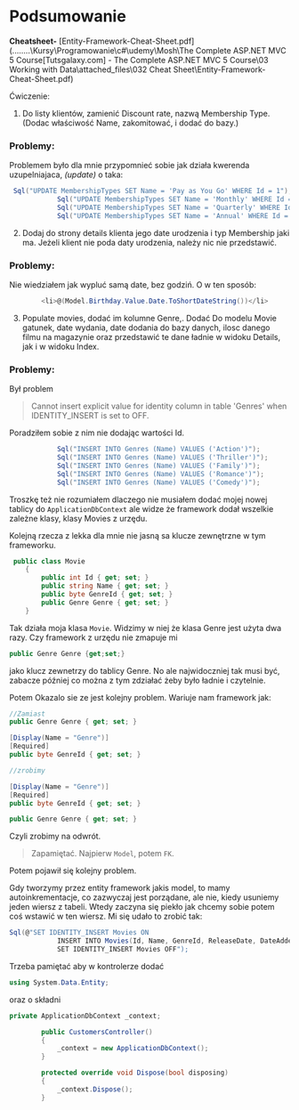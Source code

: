 # Podsumowanie



**Cheatsheet-** [Entity-Framework-Cheat-Sheet.pdf](..\..\..\..\Kursy\Programowanie\c#\udemy\Mosh\The Complete ASP.NET MVC 5 Course\[Tutsgalaxy.com] - The Complete ASP.NET MVC 5 Course\03 Working with Data\attached_files\032 Cheat Sheet\Entity-Framework-Cheat-Sheet.pdf) 

Ćwiczenie:

1. Do listy klientów, zamienić Discount rate, nazwą Membership Type. (Dodac właściwość Name, zakomitować, i dodać do bazy.)

### Problemy: 

Problemem było dla mnie przypomnieć sobie jak działa kwerenda uzupelniajaca, *(update)* o taka:

```csharp
 Sql("UPDATE MembershipTypes SET Name = 'Pay as You Go' WHERE Id = 1");
            Sql("UPDATE MembershipTypes SET Name = 'Monthly' WHERE Id = 2");
            Sql("UPDATE MembershipTypes SET Name = 'Quarterly' WHERE Id = 3");
            Sql("UPDATE MembershipTypes SET Name = 'Annual' WHERE Id = 4");
```

2. Dodaj do strony details klienta jego date urodzenia i typ Membership jaki ma.  Jeżeli klient nie poda daty urodzenia, należy nic nie przedstawić. 

### Problemy: 

Nie wiedziałem jak wypluć samą date, bez godziń. O w ten sposób:

```csharp
        <li>@(Model.Birthday.Value.Date.ToShortDateString())</li>
```

3. Populate movies, dodać im kolumne Genre,. Dodać Do modelu Movie gatunek, date wydania, date dodania do bazy danych, ilosc danego filmu na magazynie oraz przedstawić te dane ładnie w widoku Details, jak i w widoku Index. 

### Problemy:

Był problem 

> Cannot insert explicit value for identity column in table 'Genres' when IDENTITY_INSERT is set to OFF.

Poradziłem sobie z nim nie dodając wartości Id.

```csharp
            Sql("INSERT INTO Genres (Name) VALUES ('Action')");
            Sql("INSERT INTO Genres (Name) VALUES ('Thriller')");
            Sql("INSERT INTO Genres (Name) VALUES ('Family')");
            Sql("INSERT INTO Genres (Name) VALUES ('Romance')");
            Sql("INSERT INTO Genres (Name) VALUES ('Comedy')");
```

Troszkę też nie rozumiałem dlaczego nie musiałem dodać mojej nowej tablicy do `ApplicationDbContext` ale widze że framework dodał wszelkie zależne klasy, klasy Movies z urzędu. 

Kolejną rzecza z lekka dla mnie nie jasną sa klucze zewnętrzne w tym frameworku. 

```csharp
 public class Movie
    {
        public int Id { get; set; }
        public string Name { get; set; }
        public byte GenreId { get; set; }
        public Genre Genre { get; set; }
    }
```

Tak działa moja klasa `Movie`.  Widzimy w niej że klasa Genre jest użyta dwa razy. Czy framework z urzędu nie zmapuje mi 

```csharp
public Genre Genre {get;set;}
```

jako klucz zewnetrzy do tablicy Genre. No ale najwidoczniej tak musi być, zabacze później co można z tym zdziałać żeby było ładnie i czytelnie.

Potem Okazalo sie ze jest kolejny problem. Wariuje nam framework jak:

```csharp
//Zamiast
public Genre Genre { get; set; }

[Display(Name = "Genre")]
[Required]
public byte GenreId { get; set; }

//zrobimy

[Display(Name = "Genre")]
[Required]
public byte GenreId { get; set; }

public Genre Genre { get; set; }
```

Czyli zrobimy na odwrót. 

> Zapamiętać. Najpierw `Model`, potem `FK`.

Potem pojawił się kolejny problem.

Gdy tworzymy przez entity framework jakis model, to mamy autoinkrementacje, co zazwyczaj jest porządane, ale nie, kiedy usuniemy jeden wiersz z tabeli. Wtedy zaczyna się piekło jak chcemy sobie potem coś wstawić w ten wiersz. Mi się udało to zrobić tak:

```csharp
Sql(@"SET IDENTITY_INSERT Movies ON
            INSERT INTO Movies(Id, Name, GenreId, ReleaseDate, DateAdded, InStock) VALUES(1, 'Green Mile', 2, '3/24/2000', '3/16/2018', 2)
            SET IDENTITY_INSERT Movies OFF");
```

Trzeba pamiętać aby w kontrolerze dodać 

```csharp
using System.Data.Entity;
```

oraz o składni

```csharp
private ApplicationDbContext _context;

        public CustomersController()
        {
            _context = new ApplicationDbContext();
        }

        protected override void Dispose(bool disposing)
        {
            _context.Dispose();
        }
```

